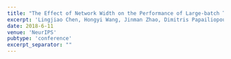 ```yaml
---
title: "The Effect of Network Width on the Performance of Large-batch Training"
excerpt: 'Lingjiao Chen, Hongyi Wang, Jinman Zhao, Dimitris Papailiopoulos, Paraschos Koutris \[[link](https://papers.nips.cc/paper/8142-the-effect-of-network-width-on-the-performance-of-large-batch-training)\] \[[arXiv](https://arxiv.org/abs/1806.03791)\]'
date: 2018-6-11
venue: 'NeurIPS'
pubtype: 'conference'
excerpt_separator: ""
---
```

